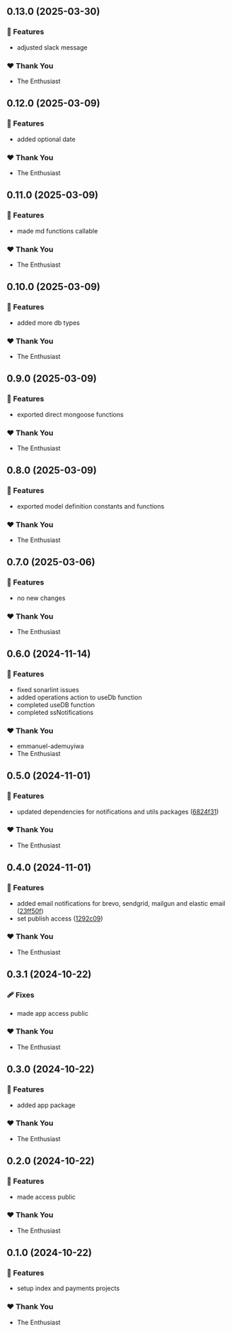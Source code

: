 ## 0.13.0 (2025-03-30)

### 🚀 Features

- adjusted slack message

### ❤️  Thank You

- The Enthusiast

## 0.12.0 (2025-03-09)

### 🚀 Features

- added optional date

### ❤️  Thank You

- The Enthusiast

## 0.11.0 (2025-03-09)

### 🚀 Features

- made md functions callable

### ❤️  Thank You

- The Enthusiast

## 0.10.0 (2025-03-09)

### 🚀 Features

- added more db types

### ❤️  Thank You

- The Enthusiast

## 0.9.0 (2025-03-09)

### 🚀 Features

- exported direct mongoose functions

### ❤️  Thank You

- The Enthusiast

## 0.8.0 (2025-03-09)

### 🚀 Features

- exported model definition constants and functions

### ❤️  Thank You

- The Enthusiast

## 0.7.0 (2025-03-06)

### 🚀 Features

- no new changes

### ❤️  Thank You

- The Enthusiast

## 0.6.0 (2024-11-14)

### 🚀 Features

- fixed sonarlint issues
- added operations action to useDb function
- completed useDB function
- completed ssNotifications

### ❤️  Thank You

- emmanuel-ademuyiwa
- The Enthusiast

## 0.5.0 (2024-11-01)

### 🚀 Features

- updated dependencies for notifications and utils packages ([6824f31](https://github.com/joshuaben-seth/super-skeleton/commit/6824f31))

### ❤️  Thank You

- The Enthusiast

## 0.4.0 (2024-11-01)

### 🚀 Features

- added email notifications for brevo, sendgrid, mailgun and elastic email ([23ff50f](https://github.com/joshuaben-seth/super-skeleton/commit/23ff50f))
- set publish access ([1292c09](https://github.com/joshuaben-seth/super-skeleton/commit/1292c09))

### ❤️  Thank You

- The Enthusiast

## 0.3.1 (2024-10-22)

### 🩹 Fixes

- made app access public

### ❤️ Thank You

- The Enthusiast

## 0.3.0 (2024-10-22)

### 🚀 Features

- added app package

### ❤️ Thank You

- The Enthusiast

## 0.2.0 (2024-10-22)

### 🚀 Features

- made access public

### ❤️ Thank You

- The Enthusiast

## 0.1.0 (2024-10-22)

### 🚀 Features

- setup index and payments projects

### ❤️ Thank You

- The Enthusiast
